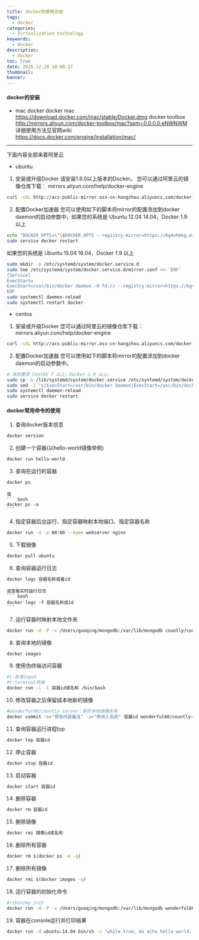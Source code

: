 ```yaml
---
title: docker的使用总结
tags:
  - docker
categories:
  - Virtualization technology
keywords:
  - docker
description:
  - docker
toc: true
date: 2016-12-29 10:00:17
thumbnail:
banner:
---
```



#### docker的安装
* mac docker
docker mac
https://download.docker.com/mac/stable/Docker.dmg
docker toolbox
http://mirrors.aliyun.com/docker-toolbox/mac?spm=0.0.0.0.eNWNWM
详细使用方法见官网wiki
https://docs.docker.com/engine/installation/mac/

--------------------------------------------
下面内容全部来着阿里云
* ubuntu
1. 安装或升级Docker
请安装1.6.0以上版本的Docker。
您可以通过阿里云的镜像仓库下载： mirrors.aliyun.com/help/docker-engine
``` bash
curl -sSL http://acs-public-mirror.oss-cn-hangzhou.aliyuncs.com/docker-engine/internet | sh -
```
2. 配置Docker加速器
您可以使用如下的脚本将mirror的配置添加到docker daemon的启动参数中，如果您的系统是 Ubuntu 12.04 14.04，Docker 1.9 以上
``` bash
echo "DOCKER_OPTS=\"\$DOCKER_OPTS --registry-mirror=https://6g4vhmkg.mirror.aliyuncs.com\"" | sudo tee -a /etc/default/docker
sudo service docker restart
```
如果您的系统是 Ubuntu 15.04 16.04，Docker 1.9 以上
``` bash
sudo mkdir -p /etc/systemd/system/docker.service.d
sudo tee /etc/systemd/system/docker.service.d/mirror.conf <<-'EOF'
[Service]
ExecStart=
ExecStart=/usr/bin/docker daemon -H fd:// --registry-mirror=https://6g4vhmkg.mirror.aliyuncs.com
EOF
sudo systemctl daemon-reload
sudo systemctl restart docker
```
<!-- more -->

* centos
1. 安装或升级Docker
您可以通过阿里云的镜像仓库下载： mirrors.aliyun.com/help/docker-engine
``` bash
curl -sSL http://acs-public-mirror.oss-cn-hangzhou.aliyuncs.com/docker-engine/internet | sh -
```
2. 配置Docker加速器
您可以使用如下的脚本将mirror的配置添加到docker daemon的启动参数中。
``` bash
# 系统要求 CentOS 7 以上，Docker 1.9 以上。
sudo cp -n /lib/systemd/system/docker.service /etc/systemd/system/docker.service
sudo sed -i "s|ExecStart=/usr/bin/docker daemon|ExecStart=/usr/bin/docker daemon --registry-mirror=https://6g4vhmkg.mirror.aliyuncs.com|g" /etc/systemd/system/docker.service
sudo systemctl daemon-reload
sudo service docker restart
```

#### docker常用命令的使用
1. 查询docker版本信息
``` bash
docker version
```
2. 创建一个容器(以hello-world镜像举例)
``` bash
docker run hello-world
```
3. 查询在运行的容器
``` bash
docker ps
```
    或
    ``` bash
    docker ps -a
    ```
4. 指定容器后台运行、指定容器映射本地端口、指定容器名称
``` bash
docker run -d -p 80:80 --name webserver nginx
```
5. 下载镜像
``` bash
docker pull ubuntu
```
6. 查询容器运行日志
``` bash
docker logs 容器名称或者id
```
    或查看实时运行日志
    ``` bash
    docker logs -f 容器名称或id 
    ```
7. 运行容器时映射本地文件夹
``` bash
docker run -d -P -v /Users/guoqing/mongodb:/var/lib/mongodb countly/countly-server
```
8. 查询本地的镜像
``` bash
docker images
```
9. 使用伪终端访问容器
``` bash
#i:标准input
#t:terminal终端
docker run -i -t 容器id或名称 /bin/bash
```
10. 修改容器之后保留成本地新的镜像
``` bash
#wonderful60/countly-server：新的本地镜像名称
docker commit -m="修改内容备注" -a="修改人名称" 容器id wonderful60/countly-server
```
11. 查询容器运行进程top
``` bash
docker top 容器id
```
12. 停止容器
``` bash
docker stop 容器id
```
13. 启动容器
``` bash
docker start 容器id
```
14. 删除容器
``` bash
docker rm 容器id
```
15. 删除镜像
``` bash
docker rmi 镜像id或名称
```
16. 删除所有容器
``` bash
docker rm $(docker ps -a -q)
```
17. 删除所有镜像
``` bash
docker rmi $(docker images -q)
```
18. 运行容器的初始化命令
``` bash
#/sbin/my_init
docker run -d -P -v /Users/guoqing/mongodb:/var/lib/mongodb wonderful60/countly-server:v1.0 /sbin/my_init
```
19. 容器在console运行并打印结果
``` bash
docker run -d ubuntu:14.04 bin/sh -c "while true; do echo hello world; sleep 1; done"
```